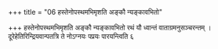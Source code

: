 +++
title = "06 हस्तेनोपस्थमभिमृशति अङ्कौ न्यङ्कावभितो"

+++
हस्तेनोपस्थमभिमृशति अङ्कौ न्यङ्कावभितो रथं यौ ध्वान्तं वाताग्रमनुसञ्चरन्तम् । दूरेहेतिरिन्द्रियवान्पतत्रि ते नोऽग्नयः पप्रयः पारयन्त्विति ६